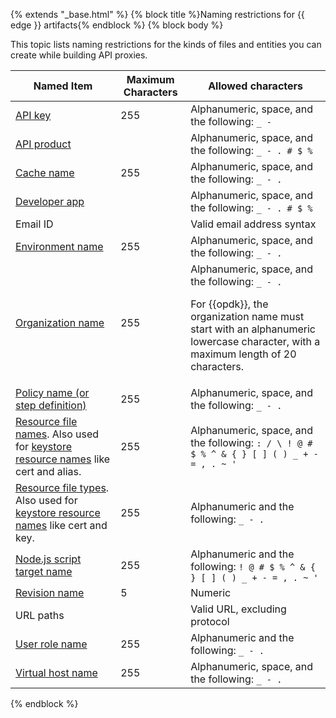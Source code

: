 {% extends "_base.html" %}
{% block title %}Naming restrictions for {{ edge }} artifacts{% endblock %}
{% block body %}

This topic lists naming restrictions for the kinds of files and entities you can create while building API proxies.

Named Item | Maximum Characters | Allowed characters
---------- | ------------------ | ------------------
[API key](/api-platform/security/api-keys)  | 255 | Alphanumeric, space, and the following: ```_ -```
[API product](/api-platform/publish/create-api-products) | | Alphanumeric, space, and the following: ```_ - . # $ %```
[Cache name](/api-platform/cache/manage-caches-environment) | 255 | Alphanumeric, space, and the following: ```_ - .```
[Developer app](/api-platform/publish/adding-developers-your-api-product) | | Alphanumeric, space, and the following: ```_ - . # $ %```
Email ID | | Valid email address syntax
[Environment name](/api-platform/fundamentals/apigee-edge-organization-structure#aboutenvironments) | 255 | Alphanumeric, space, and the following: ```_ - .```
[Organization name](/api-platform/fundamentals/apigee-edge-organization-structure) | 255 | Alphanumeric, space, and the following: ```_ - .``` <p>For {{opdk}}, the organization name must start with an alphanumeric lowercase character, with a maximum length of 20 characters.
[Policy name (or step definition)](/api-platform/develop/attaching-and-configuring-policies-management-ui) | 255 | Alphanumeric, space, and the following: ```_ - .```
[Resource file names](/api-platform/develop/resource-files). Also used for [keystore resource names](/api-platform/system-administration/creating-keystores-and-truststore-cloud-using-edge-ui) like cert and alias. | 255 | Alphanumeric, space, and the following: ``` : / \ ! @ # $ % ^ & { } [ ] ( ) _ + - = , . ~ ' ```
[Resource file types](/api-platform/develop/resource-files). Also used for [keystore resource names](/api-platform/system-administration/creating-keystores-and-truststore-cloud-using-edge-ui) like cert and key. | 255 | Alphanumeric and the following: ```_ - .```
[Node.js script target name](/api-platform/nodejs/adding-nodejs-existing-api-proxy) | 255 | Alphanumeric and the following: ```! @ # $ % ^ & { } [ ] ( ) _ + - = , . ~ ' ```
[Revision name](/api-platform/deploy/deploy-api-proxies-using-management-api) | 5 | Numeric
URL paths | | Valid URL, excluding protocol
[User role name](/api-platform/system-administration/creating-custom-roles) | 255 | Alphanumeric and the following: ```_ - .```
[Virtual host name](/api-platform/fundamentals/configuring-virtual-hosts) | 255 | Alphanumeric, space, and the following: ```_ - .```

{% endblock %}

